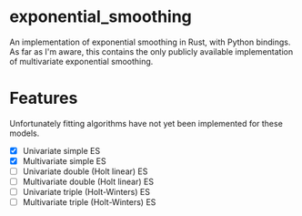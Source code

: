 # exponential_smoothing

An implementation of exponential smoothing in Rust, with Python bindings. As far as I'm aware, this contains the only publicly available implementation of multivariate exponential smoothing. 

# Features

Unfortunately fitting algorithms have not yet been implemented for these models.

- [x] Univariate simple ES
- [x] Multivariate simple ES
- [ ] Univariate double (Holt linear) ES
- [ ] Multivariate double (Holt linear) ES
- [ ] Univariate triple (Holt-Winters) ES
- [ ] Multivariate triple (Holt-Winters) ES